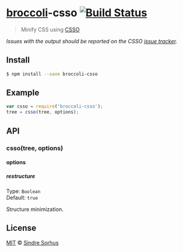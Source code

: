 # [broccoli](https://github.com/joliss/broccoli)-csso [![Build Status](https://travis-ci.org/sindresorhus/broccoli-csso.svg?branch=master)](https://travis-ci.org/sindresorhus/broccoli-csso)

> Minify CSS using [CSSO](http://en.bem.info/tools/optimizers/csso/)

*Issues with the output should be reported on the CSSO [issue tracker](https://github.com/css/csso/issues).*


## Install

```bash
$ npm install --save broccoli-csso
```


## Example

```js
var csso = require('broccoli-csso');
tree = csso(tree, options);
```


## API

### csso(tree, options)

#### options

##### restructure

Type: `Boolean`  
Default: `true`

Structure minimization.


## License

[MIT](http://opensource.org/licenses/MIT) © [Sindre Sorhus](http://sindresorhus.com)
